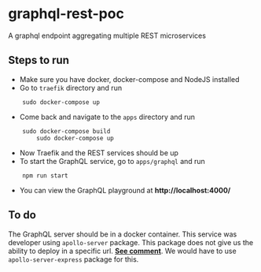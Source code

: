 # graphql-rest-poc
A graphql endpoint aggregating multiple REST microservices
## Steps to run
* Make sure you have docker, docker-compose and NodeJS installed
* Go to `traefik` directory and run
```
	sudo docker-compose up
```
* Come back and navigate to the `apps` directory and run
```
	sudo docker-compose build
        sudo docker-compose up
```
* Now Traefik and the REST services should be up
* To start the GraphQL service, go to `apps/graphql` and run
```
	npm run start
```
* You can view the GraphQL playground at **http://localhost:4000/**

## To do
The GraphQL server should be in a docker container. This service was developer using `apollo-server` package. This package does not give us the ability to deploy in a specific url. **[See comment](https://github.com/apollographql/apollo-server/issues/1617#issuecomment-419753087)**. We would have to use `apollo-server-express` package for this. 
